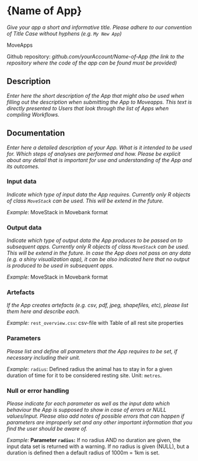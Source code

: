 # {Name of App}

*Give your app a short and informative title. Please adhere to our convention of Title Case without hyphens (e.g. `My New App`)*

MoveApps

Github repository: *github.com/yourAccount/Name-of-App* *(the link to the repository where the code of the app can be found must be provided)*

## Description
*Enter here the short description of the App that might also be used when filling out the description when submitting the App to Moveapps. This text is directly presented to Users that look through the list of Apps when compiling Workflows.*

## Documentation
*Enter here a detailed description of your App. What is it intended to be used for. Which steps of analyses are performed and how. Please be explicit about any detail that is important for use and understanding of the App and its outcomes.*

### Input data
*Indicate which type of input data the App requires. Currently only R objects of class `MoveStack` can be used. This will be extend in the future.*

*Example*: MoveStack in Movebank format

### Output data
*Indicate which type of output data the App produces to be passed on to subsequent apps. Currently only R objects of class `MoveStack` can be used. This will be extend in the future. In case the App does not pass on any data (e.g. a shiny visualization app), it can be also indicated here that no output is produced to be used in subsequent apps.*

*Example:* MoveStack in Movebank format

### Artefacts
*If the App creates artefacts (e.g. csv, pdf, jpeg, shapefiles, etc), please list them here and describe each.*

*Example:* `rest_overview.csv`: csv-file with Table of all rest site properties

### Parameters 
*Please list and define all parameters that the App requires to be set, if necessary including their unit.*

*Example:* `radius`: Defined radius the animal has to stay in for a given duration of time for it to be considered resting site. Unit: `metres`.

### Null or error handling
*Please indicate for each parameter as well as the input data which behaviour the App is supposed to show in case of errors or NULL values/input. Please also add notes of possible errors that can happen if parameters are improperly set and any other important information that you find the user should be aware of.*

*Example:* **Parameter `radius`:** If no radius AND no duration are given, the input data set is returned with a warning. If no radius is given (NULL), but a duration is defined then a default radius of 1000m = 1km is set. 
